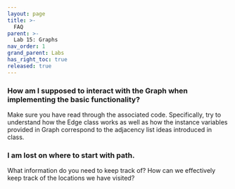 ```yaml
---
layout: page
title: >-
  FAQ
parent: >-
  Lab 15: Graphs
nav_order: 1
grand_parent: Labs
has_right_toc: true
released: true
---
```


### How am I supposed to interact with the Graph when implementing the basic functionality? 

Make sure you have read through the associated code. Specifically, try to understand
how the Edge class works as well as how the instance variables provided in Graph
correspond to the adjacency list ideas introduced in class.

### I am lost on where to start with path.

What information do you need to keep track of? How can we effectively keep track
of the locations we have visited?